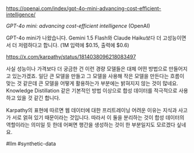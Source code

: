 https://openai.com/index/gpt-4o-mini-advancing-cost-efficient-intelligence/

*GPT-4o mini: advancing cost-efficient intelligence* (OpenAI)

GPT-4o mini가 나왔습니다. Gemini 1.5 Flash와 Claude Haiku보다 더 고성능이면서 더 저렴하다고 합니다. (1M 입력에 $0.15, 출력에 $0.6)

https://x.com/karpathy/status/1814038096218083497

사실 성능이나 가격보다 더 궁금한 건 이런 경량 모델들은 대체 어떤 방법으로 만들어지고 있는가겠죠. 일단 큰 모델을 만들고 그 모델을 사용해 작은 모델을 만든다는 흐름이 맞는 것 같은데 큰 모델을 어떻게 활용하는가 부분에는 밝혀지지 않는 것이 많네요. Knowledge Distillation 같은 기본적인 방법 이상으로 합성 데이터를 적극적으로 사용하고 있을 것 같긴 합니다.

Karpathy의 표현에 따르면 웹 데이터에 대한 프리트레이닝 어려운 이유는 지식과 사고가 서로 얽혀 있기 때문이라는 것입니다. 따라서 이 둘을 분리하는 것이 합성 데이터의 역할이라는 의미일 듯 한데 어쩌면 행간을 생성하는 것이 한 부분일지도 모르겠다 싶네요.

#llm #synthetic-data 